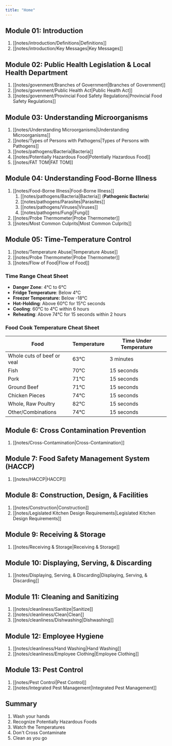 ```yaml
---
title: "Home"
---
```


## Module 01: Introduction

1. [[notes/introduction/Definitions|Definitions]]
2. [[notes/introduction/Key Messages|Key Messages]]

## Module 02: Public Health Legislation & Local Health Department

1. [[notes/govenment/Branches of Government|Branches of Government]]
2. [[notes/govenment/Public Health Act|Public Health Act]]
3. [[notes/govenment/Provincial Food Safety Regulations|Provincial Food Safety Regulations]]

## Module 03: Understanding Microorganisms

1. [[notes/Understanding Microorganisms|Understanding Microorganisms]]
2. [[notes/Types of Persons with Pathogens|Types of Persons with Pathogens]]
3. [[notes/pathogens/Bacteria|Bacteria]]
4. [[notes/Potentially Hazardous Food|Potentially Hazardous Food]]
5. [[notes/FAT TOM|FAT TOM]]

## Module 04: Understanding Food-Borne Illness

1. [[notes/Food-Borne Illness|Food-Borne Illness]]
	1. [[notes/pathogens/Bacteria|Bacteria]] (**Pathogenic Bacteria**)
	2. [[notes/pathogens/Parasites|Parasites]]
	3. [[notes/pathogens/Viruses|Viruses]]
	4. [[notes/pathogens/Fungi|Fungi]]
2. [[notes/Probe Thermometer|Probe Thermometer]]
3. [[notes/Most Common Culprits|Most Common Culprits]]

## Module 05: Time-Temperature Control

1. [[notes/Temperature Abuse|Temperature Abuse]]
2. [[notes/Probe Thermometer|Probe Thermometer]]
3. [[notes/Flow of Food|Flow of Food]]

### Time Range Cheat Sheet

* **Danger Zone**: 4°C to 6°C
* **Fridge Temperature**: Below 4°C
* **Freezer Temperature:** Below -18°C
* **Hot-Holding**: Above 60°C for 15°C seconds
* **Cooling**: 60°C to 4°C within 6 hours
* **Reheating**: Above 74°C for 15 seconds within 2 hours

### Food Cook Temperature Cheat Sheet

| Food                       | Temperature | Time Under Temperature |
| -------------------------- | ----------- | ---------------------- |
| Whole cuts of beef or veal | 63°C        | 3 minutes              |
| Fish                       | 70°C        | 15 seconds             |
| Pork                       | 71°C        | 15 seconds             |
| Ground Beef                | 71°C        | 15 seconds             |
| Chicken Pieces             | 74°C        | 15 seconds             |
| Whole, Raw Poultry         | 82°C        | 15 seconds             |
| Other/Combinations         | 74°C        | 15 seconds             |

## Module 6: Cross Contamination Prevention

1. [[notes/Cross-Contamination|Cross-Contamination]]

## Module 7: Food Safety Management System (HACCP)

1. [[notes/HACCP|HACCP]]

## Module 8: Construction, Design, & Facilities

1. [[notes/Construction|Construction]]
2. [[notes/Legislated Kitchen Design Requirements|Legislated Kitchen Design Requirements]]

## Module 9: Receiving & Storage

1. [[notes/Receiving & Storage|Receiving & Storage]]

## Module 10: Displaying, Serving, & Discarding

1. [[notes/Displaying, Serving, & Discarding|Displaying, Serving, & Discarding]]

## Module 11: Cleaning and Sanitizing

1. [[notes/cleanliness/Sanitize|Sanitize]]
2. [[notes/cleanliness/Clean|Clean]]
3. [[notes/cleanliness/Dishwashing|Dishwashing]]

## Module 12: Employee Hygiene

1. [[notes/cleanliness/Hand Washing|Hand Washing]]
2. [[notes/cleanliness/Employee Clothing|Employee Clothing]]

## Module 13: Pest Control

1. [[notes/Pest Control|Pest Control]]
2. [[notes/Integrated Pest Management|Integrated Pest Management]]


## Summary

1. Wash your hands
2. Recognize Potentially Hazardous Foods
3. Watch the Temperatures
4. Don't Cross Contaminate
5. Clean as you go